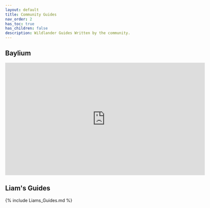 ```yaml
---
layout: default
title: Community Guides
nav_order: 2
has_toc: true
has_children: false
description: Wildlander Guides Written by the community.
---
```


## Baylium 

<iframe class="yt-embed" width="640" height="360" src="https://www.youtube.com/embed/vXYyWxlGdgQ" title="YouTube video player" frameborder="0" allow="accelerometer; autoplay; clipboard-write; encrypted-media; gyroscope; picture-in-picture; web-share" allowfullscreen></iframe>

## Liam's Guides

{% include Liams_Guides.md %}


